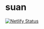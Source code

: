 # suan

[![Netlify Status](https://api.netlify.com/api/v1/badges/81ac5721-209c-4194-865d-84594baa5492/deploy-status)](https://app.netlify.com/sites/silly-poincare-839823/deploys)
